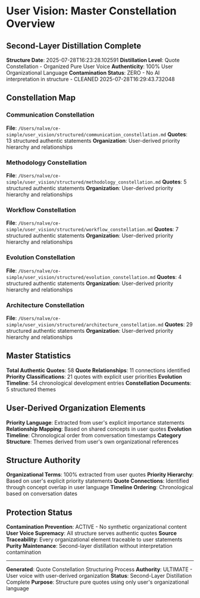 # User Vision: Master Constellation Overview

## Second-Layer Distillation Complete

**Structure Date**: 2025-07-28T16:23:28.102591
**Distillation Level**: Quote Constellation - Organized Pure User Voice
**Authenticity**: 100% User Organizational Language
**Contamination Status**: ZERO - No AI interpretation in structure - CLEANED 2025-07-28T16:29:43.732048

## Constellation Map

### Communication Constellation
**File**: `/Users/nalve/ce-simple/user_vision/structured/communication_constellation.md`
**Quotes**: 13 structured authentic statements
**Organization**: User-derived priority hierarchy and relationships

### Methodology Constellation
**File**: `/Users/nalve/ce-simple/user_vision/structured/methodology_constellation.md`
**Quotes**: 5 structured authentic statements
**Organization**: User-derived priority hierarchy and relationships

### Workflow Constellation
**File**: `/Users/nalve/ce-simple/user_vision/structured/workflow_constellation.md`
**Quotes**: 7 structured authentic statements
**Organization**: User-derived priority hierarchy and relationships

### Evolution Constellation
**File**: `/Users/nalve/ce-simple/user_vision/structured/evolution_constellation.md`
**Quotes**: 4 structured authentic statements
**Organization**: User-derived priority hierarchy and relationships

### Architecture Constellation
**File**: `/Users/nalve/ce-simple/user_vision/structured/architecture_constellation.md`
**Quotes**: 29 structured authentic statements
**Organization**: User-derived priority hierarchy and relationships

## Master Statistics

**Total Authentic Quotes**: 58
**Quote Relationships**: 11 connections identified
**Priority Classifications**: 21 quotes with explicit user priorities
**Evolution Timeline**: 54 chronological development entries
**Constellation Documents**: 5 structured themes

## User-Derived Organization Elements

**Priority Language**: Extracted from user's explicit importance statements
**Relationship Mapping**: Based on shared concepts in user quotes
**Evolution Timeline**: Chronological order from conversation timestamps
**Category Structure**: Themes derived from user's own organizational references

## Structure Authority

**Organizational Terms**: 100% extracted from user quotes
**Priority Hierarchy**: Based on user's explicit priority statements
**Quote Connections**: Identified through concept overlap in user language
**Timeline Ordering**: Chronological based on conversation dates

## Protection Status

**Contamination Prevention**: ACTIVE - No synthetic organizational content
**User Voice Supremacy**: All structure serves authentic quotes
**Source Traceability**: Every organizational element traceable to user statements
**Purity Maintenance**: Second-layer distillation without interpretation contamination

---

**Generated**: Quote Constellation Structuring Process
**Authority**: ULTIMATE - User voice with user-derived organization
**Status**: Second-Layer Distillation Complete
**Purpose**: Structure pure quotes using only user's organizational language
